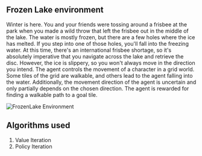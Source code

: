 ## Frozen Lake environment
Winter is here. You and your friends were tossing around a frisbee at the park when you made a wild throw that left the frisbee out in the middle of the lake. The water is mostly frozen, but there are a few holes where the ice has melted. If you step into one of those holes, you'll fall into the freezing water. At this time, there's an international frisbee shortage, so it's absolutely imperative that you navigate across the lake and retrieve the disc. However, the ice is slippery, so you won't always move in the direction you intend.
The agent controls the movement of a character in a grid world. Some tiles of the grid are walkable, and others lead to the agent falling into the water. Additionally, the movement direction of the agent is uncertain and only partially depends on the chosen direction. The agent is rewarded for finding a walkable path to a goal tile.

![FrozenLake Environment](https://www.google.com/url?sa=i&url=https%3A%2F%2Fanalyticsindiamag.com%2Fopenai-gym-frozen-lake-beginners-guide-reinforcement-learning%2F&psig=AOvVaw0ahAYcaPLHIESaP6zbXeMs&ust=1628617525582000&source=images&cd=vfe&ved=0CAsQjRxqFwoTCKi20pu_pPICFQAAAAAdAAAAABAD)

## Algorithms used
1. Value Iteration
2. Policy Iteration
